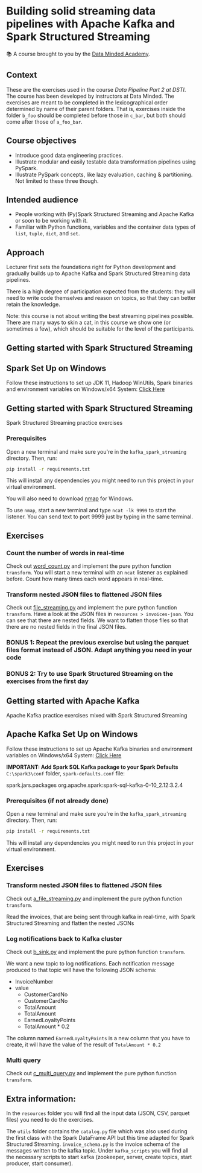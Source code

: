 # Building solid streaming data pipelines with Apache Kafka and Spark Structured Streaming

📚 A course brought to you by the [Data Minded Academy].

## Context

These are the exercises used in the course *Data Pipeline Part 2 at DSTI*.  
The course has been developed by instructors at Data Minded. The
exercises are meant to be completed in the lexicographical order determined by
name of their parent folders. That is, exercises inside the folder `b_foo`
should be completed before those in `c_bar`, but both should come after those
of `a_foo_bar`.

## Course objectives

- Introduce good data engineering practices.
- Illustrate modular and easily testable data transformation pipelines using
  PySpark.
- Illustrate PySpark concepts, like lazy evaluation, caching & partitioning.
  Not limited to these three though.

## Intended audience

- People working with (Py)Spark Structured Streaming and Apache Kafka or soon to be working with it.
- Familiar with Python functions, variables and the container data types of
  `list`, `tuple`, `dict`, and `set`.

## Approach

Lecturer first sets the foundations right for Python development and
gradually builds up to Apache Kafka and Spark Structured Streaming data pipelines.

There is a high degree of participation expected from the students: they
will need to write code themselves and reason on topics, so that they can
better retain the knowledge.

Note: this course is not about writing the best streaming pipelines possible. There are
many ways to skin a cat, in this course we show one (or sometimes a few), which
should be suitable for the level of the participants.

## Getting started with Spark Structured Streaming

## Spark Set Up on Windows
Follow these instructions to set up JDK 11, Hadoop WinUtils, Spark binaries and environment 
variables on Windows/x64 System: [Click Here](https://app.tango.us/app/workflow/Setting-up-JDK--Hadoop-WinUtils--Spark-binaries-and-environment-variables-on-Windows-x64-System-ce23bd438117424c87009b2ac1fc82bd) 


## Getting started with Spark Structured Streaming 

Spark Structured Streaming practice exercises

### Prerequisites
Open a new terminal and make sure you're in the `kafka_spark_streaming` directory. Then, run:

```bash
pip install -r requirements.txt
```

This will install any dependencies you might need to run this project in your virtual environment.

You will also need to download [nmap](https://nmap.org/download.html) for Windows.

To use `nmap`, start a new terminal and type `ncat -lk 9999` to start the listener. 
You can send text to port 9999 just by typing in the same terminal.


## Exercises

### Count the number of words in real-time
Check out [word_count.py](exercises/a_spark_streaming_socket_source/word_count.py) and implement the pure
python function `transform`.
You will start a new terminal with an `ncat` listener as explained before. 
Count how many times each word appears in real-time.

### Transform nested JSON files to flattened JSON files
Check out [file_streaming.py](exercises/b_spark_streaming_file_source/file_streaming.py) and implement the pure
python function `transform`.
Have a look at the JSON files in `resources > invoices-json`.
You can see that there are nested fields. We want to flatten those files so that there are no 
nested fields in the final JSON files.

### BONUS 1: Repeat the previous exercise but using the parquet files format instead of JSON. Adapt anything you need in your code
### BONUS 2: Try to use Spark Structured Streaming on the exercises from the first day


## Getting started with Apache Kafka

Apache Kafka practice exercises mixed with Spark Structured Streaming

## Apache Kafka Set Up on Windows
Follow these instructions to set up Apache Kafka binaries and environment 
variables on Windows/x64 System: [Click Here](https://app.tango.us/app/workflow/Download-and-Configure-Apache-Kafka-on-Windows-x64-System-474eb2506acd494ebd5c94686ea610c2) 

**IMPORTANT: Add Spark SQL Kafka package to your Spark Defaults** `C:\spark3\conf` folder, `spark-defaults.conf` file:

spark.jars.packages                org.apache.spark:spark-sql-kafka-0-10_2.12:3.2.4


### Prerequisites (if not already done)
Open a new terminal and make sure you're in the `kafka_spark_streaming` directory. Then, run:

```bash
pip install -r requirements.txt
```

This will install any dependencies you might need to run this project in your virtual environment.


## Exercises

### Transform nested JSON files to flattened JSON files
Check out [a_file_streaming.py](exercises/c_spark_streaming_kafka_source/a_file_streaming.py) and implement the pure
python function `transform`.

Read the invoices, that are being sent through kafka in real-time, with Spark Structured Streaming and flatten the nested JSONs


### Log notifications back to Kafka cluster
Check out [b_sink.py](exercises/c_spark_streaming_kafka_source/b_sink.py) and implement the pure
python function `transform`.

We want a new topic to log notifications. Each notification message produced to that topic will have the following JSON schema:
- InvoiceNumber
- value
  - CustomerCardNo 
  - CustomerCardNo 
  - TotalAmount 
  - TotalAmount
  - EarnedLoyaltyPoints
  - TotalAmount * 0.2

The  column named `EarnedLoyaltyPoints` is a new column that you have to create, it will have the value of the result of `TotalAmount * 0.2`

### Multi query
Check out [c_multi_query.py](exercises/c_spark_streaming_kafka_source/c_multi_query.py) and implement the pure
python function `transform`.


## Extra information:
In the `resources` folder you will find all the input data (JSON, CSV, parquet files) you need to do the exercises.

The `utils` folder contains the `catalog.py` file which was also used during the first class with the Spark DataFrame API
but this time adapted for Spark Structured Streaming. `invoice_schema.py` is the invoice schema of the messages written
to the kafka topic. Under `kafka_scripts` you will find all the necessary scripts to start kafka (zookeeper, server, 
create topics, start producer, start consumer).

[Data Minded Academy]: https://www.dataminded.academy/

